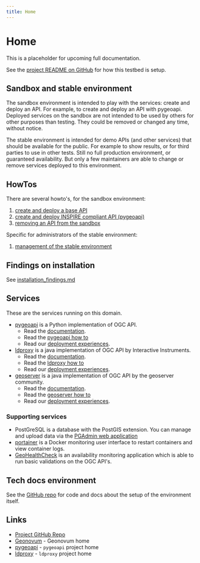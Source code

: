 ```yaml
---
title: Home
---
```


# Home

This is a placeholder for upcoming full documentation.

See the [project README on GitHub](https://github.com/Geonovum/ogc-api-testbed/blob/main/README.md)
for how this testbed is setup.

## Sandbox and stable environment
The sandbox environment is intended to play with the services: 
create and deploy an API. For example, to create and deploy an API with pygeoapi. 
Deployed services on the sandbox are not intended to be used by others for other 
purposes than testing. They could be removed or changed any time, without notice.

The stable environment is intended for demo APIs (and other services) that should be 
available for the public. For example to show results, or for third parties to use in other tests. 
Still no full production environment, or guaranteed availability. But only a few maintainers 
are able to change or remove services deployed to this environment.

## HowTos

There are several howto's, for the sandbox environment:

1. [create and deploy a base API](howto/index.md)
1. [create and deploy INSPIRE compliant API (pygeoapi)](howto/index.md)
1. [removing an API from the sandbox](howto/index.md)

Specific for administrators of the stable environment:

1. [management of the stable environment](setup/admin.md)

## Findings on installation
See [installation_findings.md](results/installation_findings.md)

## Services

These are the services running on this domain.

* [pygeoapi](/pygeoapi) is a Python implementation of OGC API. 
    * Read the [documentation](https://docs.pygeoapi.io/en/latest/). 
    * Read the [pygeoapi how to](howto/howto_pygeoapi.md)
    * Read our [deployment experiences](setup/pygeoapi.md).
* [ldproxy](/ldproxy) is a java implementation of OGC API by Interactive Instruments. 
    * Read the [documentation](https://interactive-instruments.github.io/ldproxy/). 
    * Read the [ldproxy how to](howto/howto_ldproxy.md)
    * Read our [deployment experiences](setup/ldproxy.md).
* [geoserver](/geoserver) is a java implementation of OGC API by the geoserver community.
    * Read the [documentation](https://docs.geoserver.org/latest/en/user/community/ogc-api/index.html). 
    * Read the [geoserver how to](howto/howto_geoserver.md)
    * Read our [deployment experiences](setup/geoserver.md).

### Supporting services

* PostGreSQL is a database with the PostGIS extension. You can manage and upload data via the [PGAdmin web application](/pgadmin)
* [portainer](/portainer/) is a Docker monitoring user interface to restart containers and view container logs.
* [GeoHealthCheck](/GeoHealthCheck) is an availability monitoring application which is able to run basic validations on the OGC API's. 

## Tech docs environment
See the [GitHub repo](https://github.com/Geonovum/ogc-api-testbed) for code and docs about the setup of the environment itself.

## Links

* [Project GitHub Repo](https://github.com/Geonovum/ogc-api-testbed)
* [Geonovum](https://geonovum.nl) - Geonovum home
* [pygeoapi](https://pygeoapi.io) - `pygeoapi` project home
* [ldproxy](https://github.com/interactive-instruments/ldproxy) - `ldproxy` project home
